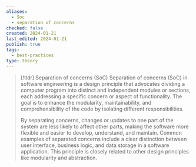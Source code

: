 ```yaml
---
aliases:
  - Soc
  - separation of concerns
checked: false
created: 2024-01-21
last_edited: 2024-01-21
publish: true
tags:
  - best-practices
type: theory
---
```

>[!tldr] Separation of concerns (SoC)
>Separation of concerns (SoC) in software engineering is a design principle that advocates dividing a computer program into distinct and independent modules or sections, each addressing a specific concern or aspect of functionality. The goal is to enhance the modularity, maintainability, and comprehensibility of the code by isolating different responsibilities.
>
>By separating concerns, changes or updates to one part of the system are less likely to affect other parts, making the software more flexible and easier to develop, understand, and maintain. Common examples of separated concerns include a clear distinction between user interface, business logic, and data storage in a software application. This principle is closely related to other design principles like modularity and abstraction.


